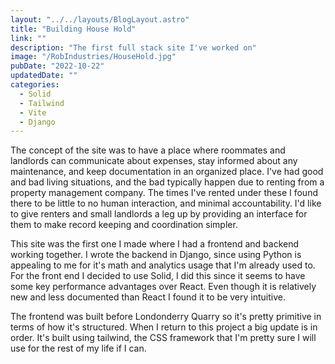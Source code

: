 ```yaml
---
layout: "../../layouts/BlogLayout.astro"
title: "Building House Hold"
link: ""
description: "The first full stack site I've worked on"
image: "/RobIndustries/HouseHold.jpg"
pubDate: "2022-10-22"
updatedDate: ""
categories:
  - Solid
  - Tailwind
  - Vite
  - Django 
---
```


The concept of the site was to have a place where roommates and landlords can communicate about expenses, stay informed about any maintenance, and keep documentation in an organized place. I've had good and bad living situations, and the bad typically happen due to renting from a property management company. The times I've rented under these I found there to be little to no human interaction, and minimal accountability. I'd like to give renters and small landlords a leg up by providing an interface for them to make record keeping and coordination simpler.

This site was the first one I made where I had a frontend and backend working together. I wrote the backend in Django, since using Python is appealing to me for it's math and analytics usage that I'm already used to. For the front end I decided to use Solid, I did this since it seems to have some key performance advantages over React. Even though it is relatively new and less documented than React I found it to be very intuitive.

The frontend was built before Londonderry Quarry so it's pretty primitive in terms of how it's structured. When I return to this project a big update is in order. It's built using tailwind, the CSS framework that I'm pretty sure I will use for the rest of my life if I can. 
